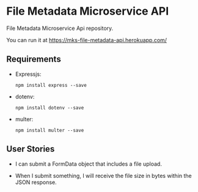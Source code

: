 # File Metadata Microservice API

File Metadata Microservice Api repository.

You can run it at https://mks-file-metadata-api.herokuapp.com/

## Requirements

* Expressjs:

  `npm install express --save`

* dotenv:

  `npm install dotenv --save`

* multer:

  `npm install multer --save`

## User Stories

* I can submit a FormData object that includes a file upload.

* When I submit something, I will receive the file size in bytes within the JSON response.
